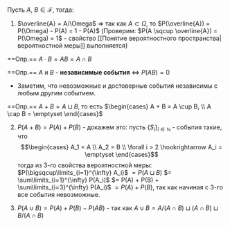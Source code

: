 Пусть $A,\ B \in \mathcal{F}$, тогда:
1) $\overline{A} = A/\Omega$ $\Rightarrow$ так как $A \subset \Omega$, то $P(\overline{A}) = P(\Omega) - P(A) = 1 - P(A)$ (Проверим: $P(A \sqcup \overline{A}) = P(\Omega) = 1$ - свойство [[Понятие вероятностного пространства|вероятностной меры]] выполняется)

==Опр.== $A \cdot B = AB = A \cap B$

==Опр.== $A$ и $B$ - **независимые события** $\Leftrightarrow$ $P(AB) = 0$

- Заметим, что невозможные и достоверные события независимы с любым другим событием.

==Опр.== $A + B = A \sqcup B$, то есть $\begin{cases} A + B = A \cup B, \\ A \cap B = \emptyset \end{cases}$

2) $P(A + B) = P(A) + P(B)$ - докажем это: пусть $\{S_i\}_{i \in \mathbb{N}}$ - события такие, что  $$\begin{cases} A_1 = A \\ A_2 = B \\ \forall i > 2 \hookrightarrow A_i = \emptyset \end{cases}$$
	тогда из 3-го свойства вероятностной меры: $P(\bigsqcup\limits_{i=1}^{\infty} A_i)$ $= P(A \sqcup B)$ $= \sum\limits_{i=1}^{\infty} P(A_i)$ $= P(A) + P(B) + \sum\limits_{i=3}^{\infty} P(A_i)$ $= P(A) + P(B)$, так как начиная с 3-го все события невозможные.

3) $P(A \cup B) = P(A) + P(B) - P(AB)$ - так как $A \cup B = A/(A \cap B) \sqcup (A \cap B) \sqcup B/(A \cap B)$
